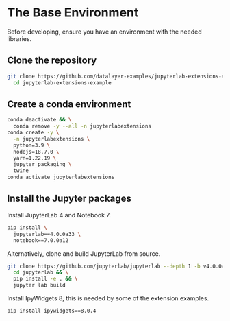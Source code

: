 # The Base Environment

Before developing, ensure you have an environment with the needed libraries.

## Clone the repository

```bash
git clone https://github.com/datalayer-examples/jupyterlab-extensions-example && \
  cd jupyterlab-extensions-example
```

## Create a conda environment

```bash
conda deactivate && \
  conda remove -y --all -n jupyterlabextensions
conda create -y \
  -n jupyterlabextensions \
  python=3.9 \
  nodejs=18.7.0 \
  yarn=1.22.19 \
  jupyter_packaging \
  twine
conda activate jupyterlabextensions
```

## Install the Jupyter packages

Install JupyterLab 4 and Notebook 7.

```bash
pip install \
  jupyterlab==4.0.0a33 \
  notebook==7.0.0a12
```

Alternatively, clone and build JupyterLab from source.

```bash
git clone https://github.com/jupyterlab/jupyterlab --depth 1 -b v4.0.0a33 && \
  cd jupyterlab && \
  pip install -e . && \
  jupyter lab build
```

Install IpyWidgets 8, this is needed by some of the extension examples.

```bash
pip install ipywidgets==8.0.4
```

